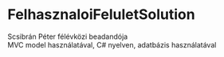 # FelhasznaloiFeluletSolution</br>
Scsibrán Péter félévközi beadandója</br>
MVC model használatával, C# nyelven, adatbázis használatával
